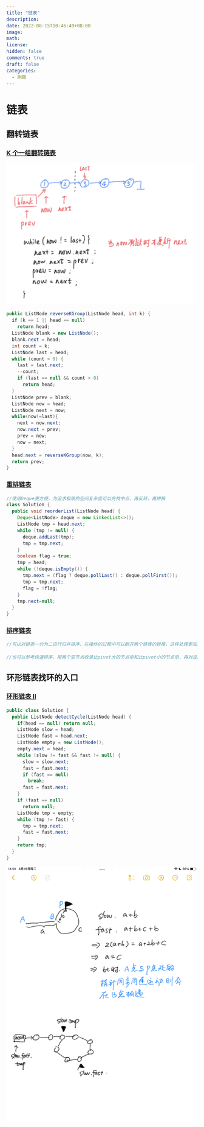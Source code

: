 ```yaml
---
title: "链表"
description: 
date: 2022-08-15T10:46:49+08:00
image: 
math: 
license: 
hidden: false
comments: true
draft: false
categories:
  - 刷题
---
```

# 链表

## 翻转链表

### [ K 个一组翻转链表](https://leetcode.cn/problems/reverse-nodes-in-k-group/)

![](../../assets/img/截屏2022-08-15.png)

```java
public ListNode reverseKGroup(ListNode head, int k) {
  if (k == 1 || head == null)
    return head;
  ListNode blank = new ListNode();
  blank.next = head;
  int count = k;
  ListNode last = head;
  while (count > 0) {
    last = last.next;
    --count;
    if (last == null && count > 0)
      return head;
  }
  ListNode prev = blank;
  ListNode now = head;
  ListNode next = now;
  while(now!=last){
    next = now.next;
    now.next = prev;
    prev = now;
    now = next;
  }
  head.next = reverseKGroup(now, k);
  return prev;
}
```

### [重排链表](https://leetcode.cn/problems/reorder-list/)

```java
//使用Deque更方便，为追求极致的空间复杂度可以先找中点，再反转，再拼接
class Solution {
  public void reorderList(ListNode head) {
    Deque<ListNode> deque = new LinkedList<>();
    ListNode tmp = head.next;
    while (tmp != null) {
      deque.addLast(tmp);
      tmp = tmp.next;
    }
    boolean flag = true;
    tmp = head;
    while (!deque.isEmpty()) {
      tmp.next = (flag ? deque.pollLast() : deque.pollFirst());
      tmp = tmp.next;
      flag = !flag;
    }
    tmp.next=null;
  }
}
```

### [排序链表](https://leetcode.cn/problems/sort-list/)

```java
//可以对链表一分为二进行归并排序，在操作的过程中可以断开两个链表的链接，这样处理更加方便

//也可以参考快速排序，用两个空节点收录比pivot大的节点串和比pivot小的节点串，再对这两个串处理，处理之后按照“小->pivot->大”这样的顺序组装返回
```



## 环形链表找环的入口

### [环形链表 II](https://leetcode.cn/problems/linked-list-cycle-ii/)

```java
public class Solution {
  public ListNode detectCycle(ListNode head) {
    if(head == null) return null; 
    ListNode slow = head;
    ListNode fast = head.next;
    ListNode empty = new ListNode();
    empty.next = head;
    while (slow != fast && fast != null) {
      slow = slow.next;
      fast = fast.next;
      if (fast == null)
        break;
      fast = fast.next;
    }
    if (fast == null)
      return null;
    ListNode tmp = empty;
    while (tmp != fast) {
      tmp = tmp.next;
      fast = fast.next;
    }
    return tmp;
  }
}
```

![](../../assets/img/IMG_1E4C2917FDD4-1.jpeg)
